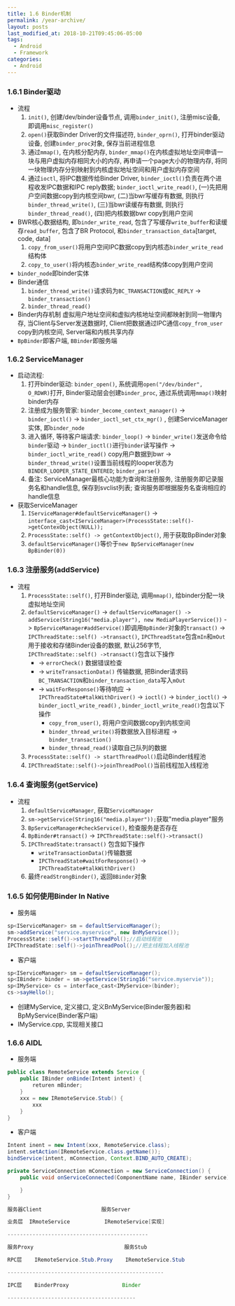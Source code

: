 ```yaml
---
title: 1.6 Binder机制
permalink: /year-archive/
layout: posts
last_modified_at: 2018-10-21T09:45:06-05:00
tags:
  - Android
  - Framework
categories:
  - Android
---
```


### 1.6.1 Binder驱动
* 流程
    1. `init()`, 创建/dev/binder设备节点, 调用`binder_init()`, 注册misc设备, 即调用`misc_register()`
    2. `open()`获取Binder Driver的文件描述符, `binder_oprn()`, 打开binder驱动设备, 创建`binder_proc`对象, 保存当前进程信息
    3. 通过`mmap()`, 在内核分配内存, `binder_mmap()`在内核虚拟地址空间申请一块与用户虚拟内存相同大小的内存, 再申请一个page大小的物理内存, 将同一块物理内存分别映射到内核虚拟地址空间和用户虚拟内存空间
    4. 通过`ioctl`, 将IPC数据传给Binder Driver, `binder_ioctl()`负责在两个进程收发IPC数据和IPC reply数据; `binder_ioctl_write_read()`, (一)先把用户空间数据copy到内核空间bwr, (二)当bwr写缓存有数据, 则执行`binder_thread_write()`, (三)当bwr读缓存有数据, 则执行`binder_thread_read()`, (四)把内核数据bwr copy到用户空间
* BWR核心数据结构, 即`binder_write_read`, 包含了写缓存`write_buffer`和读缓存`read_buffer`, 包含了BR Protocol, 和`binder_transaction_data`[target, code, data]
    1. `copy_from_user()`将用户空间IPC数据copy到内核态`binder_write_read`结构体
    2. `copy_to_user()`将内核态`binder_write_read`结构体copy到用户空间
* `binder_node`即binder实体
* Binder通信
    1. `binder_thread_write()`请求码为`BC_TRANSACTION`或`BC_REPLY` -> `binder_transaction()`
    2. `binder_thread_read()`
* Binder内存机制
虚拟用户地址空间和虚拟内核地址空间都映射到同一物理内存, 当Client与Server发送数据时, Client把数据通过IPC通信`copy_from_user` copy到内核空间, Server端和内核共享内存
* `BpBinder`即客户端, `BBinder`即服务端

### 1.6.2 ServiceManager
* 启动流程:
    1. 打开binder驱动: `binder_open()`, 系统调用`open("/dev/binder", O_RDWR)`打开, Binder驱动层会创建`binder_proc`, 通过系统调用`mmap()`映射binder内存
    2. 注册成为服务管家: `binder_become_context_manager()` -> `binder_ioctl()` -> `binder_ioctl_set_ctx_mgr()` , 创建ServiceManager实体, 即`binder_node`
    3. 进入循环, 等待客户端请求: `binder_loop()` -> `binder_write()`发送命令给`binder`驱动 -> `binder_ioctl()`进行`binder`读写操作 -> `binder_ioctl_write_read()` copy用户数据到bwr -> `binder_thread_write()`设置当前线程的looper状态为`BINDER_LOOPER_STATE_ENTERED`; `binder_parse()`
    4. 备注: ServiceManager最核心功能为查询和注册服务, 注册服务即记录服务名和handle信息, 保存到svclist列表; 查询服务即根据服务名查询相应的handle信息
* 获取ServiceManager
    1. `IServiceManager#defaultServiceManager()` -> `interface_cast<IServiceManager>(ProcessState::self()->getContexObject(NULL));`
    2. `ProcessState::self() -> getContextObject()`, 用于获取BpBinder对象
    3. `defaultServiceManager()`等价于`new BpServiceManager(new BpBinder(0))`

### 1.6.3 注册服务(addService)
* 流程
    1. `ProcessState::self()`, 打开Binder驱动, 调用`mmap()`, 给binder分配一块虚拟地址空间
    2. `defaultServiceManager()` -> `defaultServiceManager() -> addService(String16("media.player"), new MediaPlayerService())` -> `BpServiceManager#addService()`即调用`BpBinder`对象的`transact()` -> `IPCThreadState::self() ->transact()`, `IPCThreadState`包含`mIn`和`mOut`用于接收和存储Binder设备的数据, 默认256字节, `IPCThreadState::self() ->transact()`包含以下操作
        * -> `errorCheck()` 数据错误检查
        * -> `writeTransactionData()` 传输数据, 把Binder请求码`BC_TRANSACTION`和`binder_transaction_data`写入`mOut`
        * -> `waitForResponse()`等待响应 -> `IPCThreadState#talkWithDriver()` -> `ioctl()` -> `binder_ioctl()` -> `binder_ioctl_write_read()` , `binder_ioctl_write_read()`包含以下操作
            * `copy_from_user()`, 将用户空间数据copy到内核空间
            * `binder_thread_write()`将数据放入目标进程 -> `binder_transaction()`
            * `binder_thread_read()`读取自己队列的数据
    3. `ProcessState::self() -> startThreadPool()`启动Binder线程池
    4. `IPCThreadState::self()->joinThreadPool()`当前线程加入线程池


### 1.6.4 查询服务(getService)
* 流程
    1. `defaultServiceManager`, 获取`ServiceManager`
    2. `sm->getService(String16("media.player"));`获取"media.player"服务
    3. `BpServiceManager#checkService()`, 检查服务是否存在
    4. `BpBinder#transact()` -> `IPCThreadState::self()->transact()`
    5. `IPCThreadState:transact()` 包含如下操作
        * `writeTransactionData()`传输数据
        * `IPCThreadState#waitForResponse()` -> `IPCThreadState#talkWithDriver()`
    6. 最终`readStrongBinder()`, 返回`BBinder`对象

### 1.6.5 如何使用Binder In Native
* 服务端
```java
sp<IServiceManager> sm = defaultServiceManager();
sm->addService("service.myservice", new BnMyService());
ProcessState::self()->startThreadPol();//启动线程池
IPCThreadState::self()->joinThreadPool();//把主线程加入线程池
```
* 客户端
```java
sp<IServiceManager> sm = defaultServiceManager();
sp<IBinder> binder = sm->getService(String16("service.myservie"));
sp<IMyService> cs = interface_cast<IMyService>(binder);
cs->sayHello();
```
* 创建MyService, 定义接口, 定义BnMyService(Binder服务器)和BpMyService(Binder客户端)
* IMyService.cpp, 实现相关接口

### 1.6.6 AIDL
* 服务端
```java
public class RemoteService extends Service {
    public IBinder onBinde(Intent intent) {
        returen mBinder;
    }
    xxx = new IRemoteService.Stub() {
        xxx
    }
}
```
* 客户端
```java
Intent inent = new Intent(xxx, RemoteService.class);
intent.setAction(IRemoteService.class.getName());
bindService(intent, mConnection, Context.BIND_AUTO_CREATE);

private ServiceConnection mConnection = new ServiceConnection() {
    public void onServiceConnected(ComponentName name, IBinder service) {

    }
}

服务器Client                   服务Server

业务层  IRmoteService           IRemoteService[实现]

---------------------------------------------

服务Proxy                             服务Stub

RPC层    IRemoteService.Stub.Proxy    IRemoteService.Stub

--------------------------------------------------

IPC层    BinderProxy                 Binder

-----------------------------------------
```
